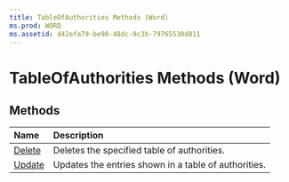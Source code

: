 ```yaml
---
title: TableOfAuthorities Methods (Word)
ms.prod: WORD
ms.assetid: d42efa79-be98-48dc-9c3b-79765530d811
---
```



# TableOfAuthorities Methods (Word)

## Methods



|**Name**|**Description**|
|:-----|:-----|
|[Delete](tableofauthorities-delete-method-word.md)|Deletes the specified table of authorities.|
|[Update](tableofauthorities-update-method-word.md)|Updates the entries shown in a table of authorities.|

